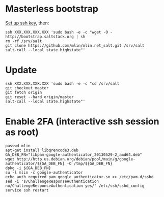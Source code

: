 # Masterless bootstrap

[Set up ssh key](https://developers.google.com/compute/docs/console#sshkeys), then:

```
ssh XXX.XXX.XXX.XXX 'sudo bash -e -c "wget -O - http://bootstrap.saltstack.org | sh
rm -rf /srv/salt
git clone https://github.com/mlin/mlin.net_salt.git /srv/salt
salt-call --local state.highstate"'
```

# Update

```
ssh XXX.XXX.XXX.XXX 'sudo bash -e -c "cd /srv/salt
git checkout master
git fetch origin
git reset --hard origin/master
salt-call --local state.highstate"'
```

# Enable 2FA (interactive ssh session as root)

```
passwd mlin
apt-get install libqrencode3.deb
GA_DEB_FN="libpam-google-authenticator_20130529-2_amd64.deb"
wget http://http.us.debian.org/debian/pool/main/g/google-authenticator/${GA_DEB_FN} -O /tmp/${GA_DEB_FN}
dpkg -i ${GA_DEB_FN}
su -l mlin -c google-authenticator
echo auth required pam_google_authenticator.so >> /etc/pam.d/sshd
sed -i 's/ChallengeResponseAuthentication no/ChallengeResponseAuthentication yes/' /etc/ssh/sshd_config
service ssh restart
```
